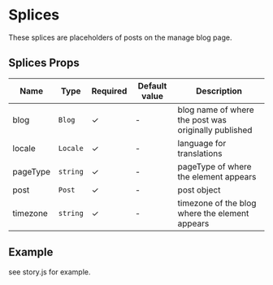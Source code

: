 # Splices

These splices are placeholders of posts on the manage blog page.

## Splices Props
| Name | Type | Required | Default value | Description
|------|------|----------|---------------|------------
|blog | `Blog` | ✓ | - | blog name of where the post was originally published
|locale | `Locale` | ✓ | - | language for translations
|pageType | `string` | ✓ | - | pageType of where the element appears
|post | `Post` | ✓ | - | post object
|timezone | `string` | ✓ | - | timezone of the blog where the element appears

## Example
 see story.js for example.

